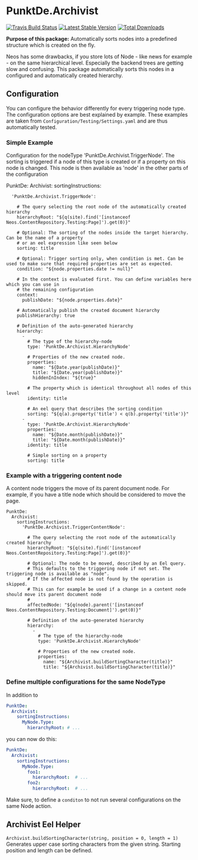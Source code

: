 # PunktDe.Archivist

[![Travis Build Status](https://travis-ci.org/punktDe/archivist.svg?branch=master)](https://travis-ci.org/punktDe/archivist) [![Latest Stable Version](https://poser.pugx.org/punktde/archivist/v/stable)](https://packagist.org/packages/punktde/archivist) [![Total Downloads](https://poser.pugx.org/punktde/archivist/downloads)](https://packagist.org/packages/punktde/archivist)

**Purpose of this package:** Automatically sorts nodes into a predefined structure which is created on the fly.

Neos has some drawbacks, if you store lots of Node - like news for example - on the same hierarchical level.
Especially the backend trees are getting slow and confusing. This package automatically sorts this nodes in a configured and
automatically created hierarchy.

## Configuration

You can configure the behavior differently for every triggering node type. The configuration options
are best explained by example. These examples are taken from ``Configuration/Testing/Settings.yaml``
and are thus automatically tested.

### Simple Example

Configuration for the nodeType 'PunktDe.Archivist.TriggerNode'. The sorting is triggered if a
node of this type is created or if a property on this node is changed. This node is then
available as 'node' in the other parts of the configuration

PunktDe:
  Archivist:
    sortingInstructions:

      'PunktDe.Archivist.TriggerNode':

        # The query selecting the root node of the automatically created hierarchy
        hierarchyRoot: "${q(site).find('[instanceof Neos.ContentRepository.Testing:Page]').get(0)}"

        # Optional: The sorting of the nodes inside the target hierarchy. Can be the name of a property
        # or an eel expression like seen below
        sorting: title

        # Optional: Trigger sorting only, when condition is met. Can be used to make sure that required properties are set as expected.
        condition: "${node.properties.date != null}"

        # In the context is evaluated first. You can define variables here which you can use in
        # the remaining configuration
        context:
          publishDate: "${node.properties.date}"

        # Automatically publish the created document hierarchy
        publishHierarchy: true

        # Definition of the auto-generated hierarchy
        hierarchy:
          -
            # The type of the hierarchy-node
            type: 'PunktDe.Archivist.HierarchyNode'

            # Properties of the new created node.
            properties:
              name: "${Date.year(publishDate)}"
              title: "${Date.year(publishDate)}"
              hiddenInIndex: "${true}"

            # The property which is identical throughout all nodes of this level
            identity: title

            # An eel query that describes the sorting condition
            sorting: "${q(a).property('title') < q(b).property('title')}"
          -
            type: 'PunktDe.Archivist.HierarchyNode'
            properties:
              name: "${Date.month(publishDate)}"
              title: "${Date.month(publishDate)}"
            identity: title

            # Simple sorting on a property
            sorting: title


### Example with a triggering content node

A content node triggers the move of its parent document node. For example, if you have a
title node which should be considered to move the page.

    PunktDe:
      Archivist:
        sortingInstructions:
          'PunktDe.Archivist.TriggerContentNode':

            # The query selecting the root node of the automatically created hierarchy
            hierarchyRoot: "${q(site).find('[instanceof Neos.ContentRepository.Testing:Page]').get(0)}"

            # Optional: The node to be moved, described by an Eel query.
            # This defaults to the triggering node if not set. The triggering node is available as "node".
            # If the affected node is not found by the operation is skipped.
            # This can for example be used if a change in a content node should move its parent document node
            #
            affectedNode: "${q(node).parent('[instanceof Neos.ContentRepository.Testing:Document]').get(0)}"

            # Definition of the auto-generated hierarchy
            hierarchy:
              -
                # The type of the hierarchy-node
                type: 'PunktDe.Archivist.HierarchyNode'

                # Properties of the new created node.
                properties:
                  name: "${Archivist.buildSortingCharacter(title)}"
                  title: "${Archivist.buildSortingCharacter(title)}"

### Define multiple configurations for the same NodeType

In addition to

```yaml
PunktDe:
  Archivist:
    sortingInstructions:
      MyNode.Type:
        hierarchyRoot: # ...
```

you can now do this:

```yaml
PunktDe:
  Archivist:
    sortingInstructions:
      MyNode.Type:
        foo1:
          hierarchyRoot:  # ...
        foo2:
          hierarchyRoot:  # ...
```
Make sure, to define a `conditon` to not run several configurations on the same Node action.

## Archivist Eel Helper

`Archivist.buildSortingCharacter(string, position = 0, length = 1)` Generates upper case sorting characters from the given string. Starting position and length can be defined.
